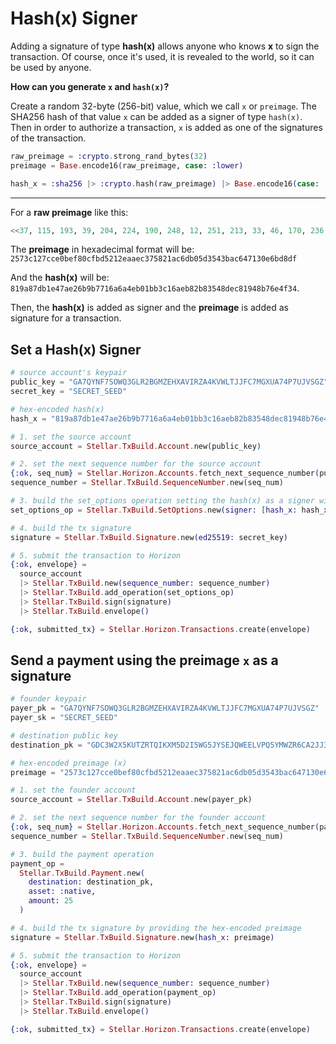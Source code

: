 # Hash(x) Signer

Adding a signature of type **hash(x)** allows anyone who knows **x** to sign the transaction. Of course, once it's used, it is revealed to the world, so it can be used by anyone.


**How can you generate `x` and `hash(x)`?**

Create a random 32-byte (256-bit) value, which we call `x` or `preimage`. The SHA256 hash of that value `x` can be added as a signer of type `hash(x)`. Then in order to authorize a transaction, `x` is added as one of the signatures of the transaction.

```elixir
raw_preimage = :crypto.strong_rand_bytes(32)
preimage = Base.encode16(raw_preimage, case: :lower)

hash_x = :sha256 |> :crypto.hash(raw_preimage) |> Base.encode16(case: :lower)
```

---

For a **raw preimage** like this:
```elixir
<<37, 115, 193, 39, 204, 224, 190, 248, 12, 251, 213, 33, 46, 170, 236, 55, 88, 33, 172, 109, 176, 93, 53, 67, 186, 198, 71, 19, 14, 107, 216, 223>>
```
The **preimage** in hexadecimal format will be:  `2573c127cce0bef80cfbd5212eaaec375821ac6db05d3543bac647130e6bd8df`

And the **hash(x)** will be: `819a87db1e47ae26b9b7716a6a4eb01bb3c16aeb82b83548dec81948b76e4f34`.

Then, the **hash(x)** is added as signer and the **preimage** is added as signature for a transaction.


## Set a Hash(x) Signer

```elixir
# source account's keypair
public_key = "GA7QYNF7SOWQ3GLR2BGMZEHXAVIRZA4KVWLTJJFC7MGXUA74P7UJVSGZ"
secret_key = "SECRET_SEED"

# hex-encoded hash(x)
hash_x = "819a87db1e47ae26b9b7716a6a4eb01bb3c16aeb82b83548dec81948b76e4f34"

# 1. set the source account
source_account = Stellar.TxBuild.Account.new(public_key)

# 2. set the next sequence number for the source account
{:ok, seq_num} = Stellar.Horizon.Accounts.fetch_next_sequence_number(public_key)
sequence_number = Stellar.TxBuild.SequenceNumber.new(seq_num)

# 3. build the set_options operation setting the hash(x) as a signer with weight 1
set_options_op = Stellar.TxBuild.SetOptions.new(signer: [hash_x: hash_x, weight: 1])

# 4. build the tx signature
signature = Stellar.TxBuild.Signature.new(ed25519: secret_key)

# 5. submit the transaction to Horizon
{:ok, envelope} =
  source_account
  |> Stellar.TxBuild.new(sequence_number: sequence_number)
  |> Stellar.TxBuild.add_operation(set_options_op)
  |> Stellar.TxBuild.sign(signature)
  |> Stellar.TxBuild.envelope()

{:ok, submitted_tx} = Stellar.Horizon.Transactions.create(envelope)
```

## Send a payment using the preimage `x` as a signature

```elixir
# founder keypair
payer_pk = "GA7QYNF7SOWQ3GLR2BGMZEHXAVIRZA4KVWLTJJFC7MGXUA74P7UJVSGZ"
payer_sk = "SECRET_SEED"

# destination public key
destination_pk = "GDC3W2X5KUTZRTQIKXM5D2I5WG5JYSEJQWEELVPQ5YMWZR6CA2JJ35RW"

# hex-encoded preimage (x)
preimage = "2573c127cce0bef80cfbd5212eaaec375821ac6db05d3543bac647130e6bd8df"

# 1. set the founder account
source_account = Stellar.TxBuild.Account.new(payer_pk)

# 2. set the next sequence number for the founder account
{:ok, seq_num} = Stellar.Horizon.Accounts.fetch_next_sequence_number(payer_pk)
sequence_number = Stellar.TxBuild.SequenceNumber.new(seq_num)

# 3. build the payment operation
payment_op =
  Stellar.TxBuild.Payment.new(
    destination: destination_pk,
    asset: :native,
    amount: 25
  )

# 4. build the tx signature by providing the hex-encoded preimage
signature = Stellar.TxBuild.Signature.new(hash_x: preimage)

# 5. submit the transaction to Horizon
{:ok, envelope} =
  source_account
  |> Stellar.TxBuild.new(sequence_number: sequence_number)
  |> Stellar.TxBuild.add_operation(payment_op)
  |> Stellar.TxBuild.sign(signature)
  |> Stellar.TxBuild.envelope()

{:ok, submitted_tx} = Stellar.Horizon.Transactions.create(envelope)
```
